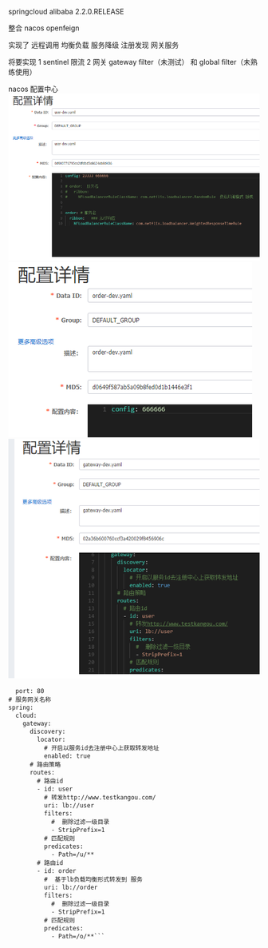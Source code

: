 
springcloud alibaba 2.2.0.RELEASE

整合 nacos openfeign 

实现了 远程调用 均衡负载 服务降级 注册发现 网关服务

将要实现  1 sentinel 限流  2 网关 gateway filter（未测试） 和 global filter（未熟练使用）



nacos 配置中心
![img.png](img.png)![img_1.png](img_1.png)![img_2.png](img_2.png)
```server:
  port: 80
# 服务网关名称
spring:
  cloud:
    gateway:
      discovery:
        locator:
          # 开启以服务id去注册中心上获取转发地址
          enabled: true
      # 路由策略
      routes: 
        # 路由id
        - id: user
          # 转发http://www.testkangou.com/
          uri: lb://user
          filters:
            #  删除过滤一级目录
            - StripPrefix=1
          # 匹配规则
          predicates:
            - Path=/u/**
        # 路由id
        - id: order
          #  基于lb负载均衡形式转发到 服务
          uri: lb://order
          filters:
            #  删除过滤一级目录
            - StripPrefix=1
          # 匹配规则
          predicates:
            - Path=/o/**```


